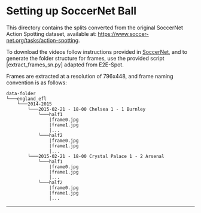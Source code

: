 # Setting up SoccerNet Ball

This directory contains the splits converted from the original SoccerNet Action Spotting dataset, available at: https://www.soccer-net.org/tasks/action-spotting.

To download the videos follow instructions provided in [SoccerNet](https://www.soccer-net.org/tasks/action-spotting), and to generate the folder structure for frames, use the provided script [extract_frames_sn.py] adapted from E2E-Spot.

Frames are extracted at a resolution of 796x448, and frame naming convention is as follows:

```
data-folder
└───england_efl
    └───2014-2015
        └───2015-02-21 - 18-00 Chelsea 1 - 1 Burnley
            └───half1
                |frame0.jpg
                |frame1.jpg
                |...
            └───half2
                |frame0.jpg
                |frame1.jpg
                |...
        └───2015-02-21 - 18-00 Crystal Palace 1 - 2 Arsenal
            └───half1
                |frame0.jpg
                |frame1.jpg
                |...
            └───half2
                |frame0.jpg
                |frame1.jpg
                |...
```

---